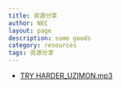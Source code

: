 ```yaml
---
title: 资源分享
author: NEC
layout: page
description: some goods
category: resources
tags: 资源分享
---
```


* [TRY HARDER_UZIMON.mp3](http://pe4eotrcd.bkt.clouddn.com/Kali%20Linux%20NetHunter.mp3)

